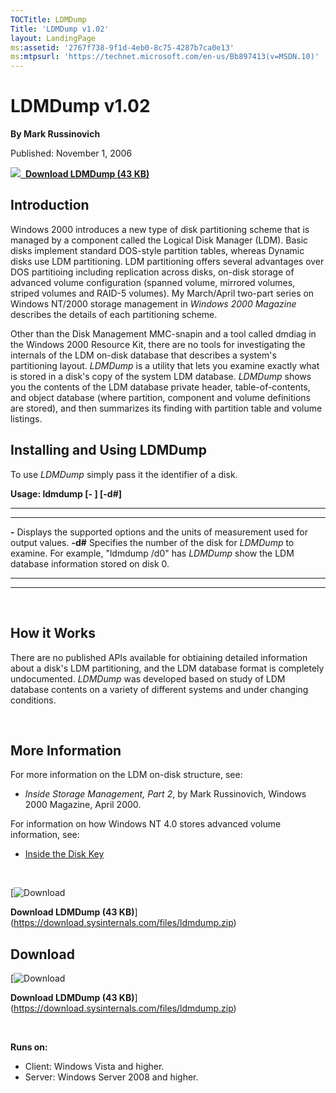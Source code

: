 ```yaml
--- 
TOCTitle: LDMDump
Title: 'LDMDump v1.02'
layout: LandingPage
ms:assetid: '2767f738-9f1d-4eb0-8c75-4287b7ca0e13'
ms:mtpsurl: 'https://technet.microsoft.com/en-us/Bb897413(v=MSDN.10)'
---
```


LDMDump v1.02
=============

**By Mark Russinovich**

Published: November 1, 2006

[![](/media/landing/sysinternals/download_sm.png)
 **Download LDMDump (43
KB)**](https://download.sysinternals.com/files/ldmdump.zip)


## Introduction

Windows 2000 introduces a new type of disk partitioning scheme that is
managed by a component called the Logical Disk Manager (LDM). Basic
disks implement standard DOS-style partition tables, whereas Dynamic
disks use LDM partitioning. LDM partitioning offers several advantages
over DOS partitioing including replication across disks, on-disk storage
of advanced volume configuration (spanned volume, mirrored volumes,
striped volumes and RAID-5 volumes). My March/April two-part series on
Windows NT/2000 storage management in *Windows 2000 Magazine* describes
the details of each partitioning scheme.

Other than the Disk Management MMC-snapin and a tool called dmdiag in
the Windows 2000 Resource Kit, there are no tools for investigating the
internals of the LDM on-disk database that describes a system's
partitioning layout. *LDMDump* is a utility that lets you examine
exactly what is stored in a disk's copy of the system LDM database.
*LDMDump* shows you the contents of the LDM database private header,
table-of-contents, and object database (where partition, component and
volume definitions are stored), and then summarizes its finding with
partition table and volume listings.  

## Installing and Using LDMDump

To use *LDMDump* simply pass it the identifier of a disk.

**Usage: ldmdump \[- \] \[-d\#\]**

 
---------- 
---------------------------------------------------------------------------------------------------------------------------------------------------------
  **-**      Displays the supported options and the units of measurement used for output values.
  **-d\#**   Specifies the number of the disk for *LDMDump* to examine. For example, "ldmdump /d0" has *LDMDump* show the LDM database information stored on disk 0.
 
---------- 
---------------------------------------------------------------------------------------------------------------------------------------------------------

 

## How it Works

There are no published APIs available for obtiaining detailed
information about a disk's LDM partitioning, and the LDM database format
is completely undocumented. *LDMDump* was developed based on study of
LDM database contents on a variety of different systems and under
changing conditions.

 

## More Information

For more information on the LDM on-disk structure, see:

-   *Inside Storage Management, Part 2*, by Mark Russinovich, Windows
    2000 Magazine, April 2000.

For information on how Windows NT 4.0 stores advanced volume
information, see:

-   [Inside the Disk Key](https://technet.microsoft.com/a55d8f75-a003-43d9-abce-599c0235fcbc)

 

[![Download](/media/landing/sysinternals/download_sm.png "Download")
  
**Download LDMDump (43
KB)**](https://download.sysinternals.com/files/ldmdump.zip)


<div class="RightAdRail">

<div>


## Download

  

[![Download](/media/landing/sysinternals/download_sm.png "Download")
  
**Download LDMDump (43
KB)**](https://download.sysinternals.com/files/ldmdump.zip)

 

**Runs on:**

-   Client: Windows Vista and higher.
-   Server: Windows Server 2008 and higher.



